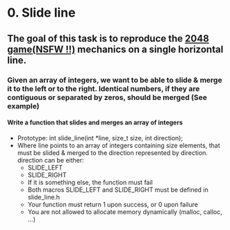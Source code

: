 # 0. Slide line
## The goal of this task is to reproduce the [2048 game(NSFW !!)](https://play2048.co) mechanics on a single horizontal line.
### Given an array of integers, we want to be able to slide & merge it to the left or to the right. Identical numbers, if they are contiguous or separated by zeros, should be merged (See example)
#### Write a function that slides and merges an array of integers
* Prototype: int slide_line(int *line, size_t size, int direction);
* Where line points to an array of integers containing size elements, that must be slided & merged to the direction represented by direction. direction can be either:
    * SLIDE_LEFT
    * SLIDE_RIGHT
    * If it is something else, the function must fail
    * Both macros SLIDE_LEFT and SLIDE_RIGHT must be defined in slide_line.h
    * Your function must return 1 upon success, or 0 upon failure
    * You are not allowed to allocate memory dynamically (malloc, calloc, …)
